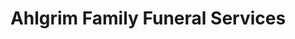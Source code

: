 ---
title: "Ahlgrim Family Funeral Services"
url: /lake-zurich/ahlgrim-family-funeral-services/
shop: Bestattungen
---